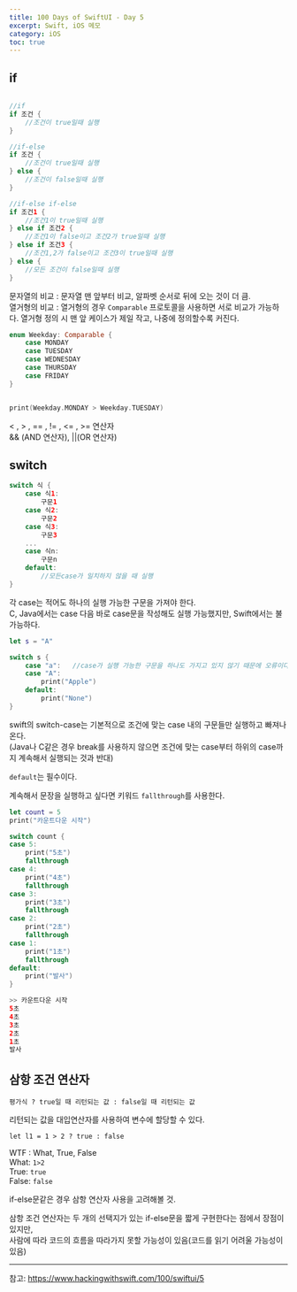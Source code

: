 ```yaml
---
title: 100 Days of SwiftUI - Day 5
excerpt: Swift, iOS 메모
category: iOS
toc: true
---
```


## if

~~~swift

//if
if 조건 {
    //조건이 true일때 실행
}

//if-else
if 조건 {
    //조건이 true일때 실행
} else {
    //조건이 false일때 실행
}

//if-else if-else
if 조건1 {
    //조건1이 true일때 실행
} else if 조건2 {
    //조건1이 false이고 조건2가 true일때 실행
} else if 조건3 {
    //조건1,2가 false이고 조건3이 true일때 실행
} else {
    //모든 조건이 false일때 실행
}

~~~

문자열의 비교 : 문자열 맨 앞부터 비교, 알파벳 순서로 뒤에 오는 것이 더 큼.  
열거형의 비교 : 열거형의 경우 `Comparable` 프로토콜을 사용하면 서로 비교가 가능하다. 열거형 정의 시 맨 앞 케이스가 제일 작고, 나중에 정의할수록 커진다.

~~~swift
enum Weekday: Comparable {
    case MONDAY
    case TUESDAY
    case WEDNESDAY
    case THURSDAY
    case FRIDAY
}


print(Weekday.MONDAY > Weekday.TUESDAY)
~~~

< , > , == , != , <= , >= 연산자  
&& (AND 연산자), ||(OR 연산자)

## switch

~~~swift
switch 식 {
    case 식1:
        구문1
    case 식2:
        구문2
    case 식3:
        구문3
    ...
    case 식n:
        구문n
    default:
        //모든case가 일치하지 않을 때 실행
}
~~~
각 case는 적어도 하나의 실행 가능한 구문을 가져야 한다.  
C, Java에서는 case 다음 바로 case문을 작성해도 실행 가능했지만, Swift에서는 불가능하다.  

~~~swift
let s = "A"

switch s {
    case "a":   //case가 실행 가능한 구문을 하나도 가지고 있지 않기 때문에 오류이다.
    case "A":
        print("Apple")
    default:
        print("None")
}
~~~

swift의 switch-case는 기본적으로 조건에 맞는 case 내의 구문들만 실행하고 빠져나온다.  
(Java나 C같은 경우 break를 사용하지 않으면 조건에 맞는 case부터 하위의 case까지 계속해서 실행되는 것과 반대)

`default`는 필수이다. 

계속해서 문장을 실행하고 싶다면 키워드 `fallthrough`를 사용한다.

~~~swift
let count = 5
print("카운트다운 시작")

switch count {
case 5:
    print("5초")
    fallthrough
case 4:
    print("4초")
    fallthrough
case 3:
    print("3초")
    fallthrough
case 2:
    print("2초")
    fallthrough
case 1:
    print("1초")
    fallthrough
default:
    print("발사")
}

>> 카운트다운 시작
5초
4초
3초
2초
1초
발사
~~~





## 삼항 조건 연산자

`평가식 ? true일 때 리턴되는 값 : false일 때 리턴되는 값`

리턴되는 값을 대입연산자를 사용하여 변수에 할당할 수 있다.  

`let l1 = 1 > 2 ? true : false`

WTF : What, True, False  
What: `1>2`  
True: `true`  
False: `false`  

if-else문같은 경우 삼항 연산자 사용을 고려해볼 것.  

삼항 조건 연산자는 두 개의 선택지가 있는 if-else문을 짧게 구현한다는 점에서 장점이 있지만,  
사람에 따라 코드의 흐름을 따라가지 못할 가능성이 있음(코드를 읽기 어려울 가능성이 있음)  

---
참고:
https://www.hackingwithswift.com/100/swiftui/5
